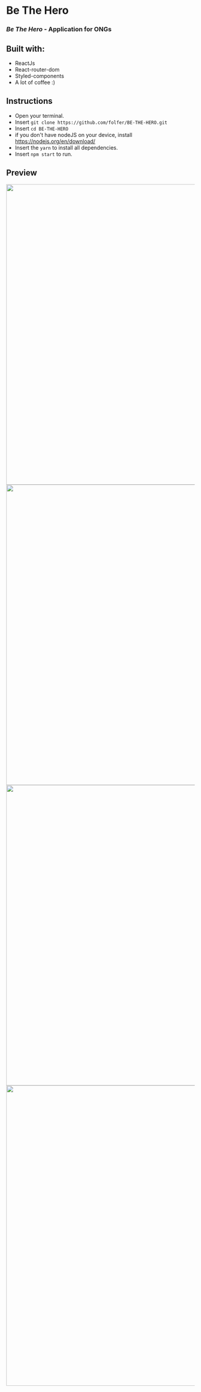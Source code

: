 # Be The Hero

### _Be The Hero_ - Application for ONGs

## Built with:
- ReactJs
- React-router-dom
- Styled-components
- A lot of coffee :)

## Instructions
- Open your terminal.
- Insert `git clone https://github.com/folfer/BE-THE-HERO.git`
- Insert `cd BE-THE-HERO`
- if you don't have nodeJS on your device, install https://nodejs.org/en/download/
- Insert the `yarn` to install all dependencies.
- Insert `npm start` to run.


## Preview

<div align="center">
  <img src="screenshots/firstpage.png" width="800">
  <img src="screenshots/register.png" width="800">
  <img src="screenshots/insidepage.png" width="800">
  <img src="screenshots/incident.png" width="800">
</div>
